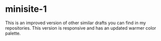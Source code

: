 # minisite-1

This is an improved version of other similar drafts you can find in my repositories. This version is responsive and has an updated warmer color palette. 
